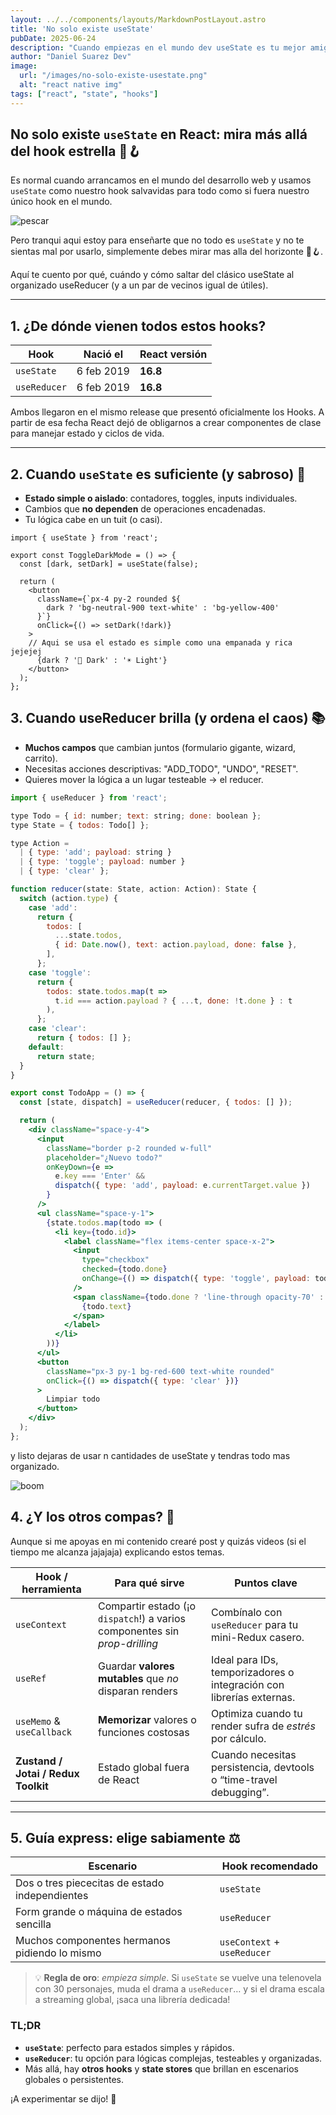 ```yaml
---
layout: ../../components/layouts/MarkdownPostLayout.astro
title: 'No solo existe useState'
pubDate: 2025-06-24
description: "Cuando empiezas en el mundo dev useState es tu mejor amigo pero..."
author: "Daniel Suarez Dev"
image:
  url: "/images/no-solo-existe-usestate.png"
  alt: "react native img"
tags: ["react", "state", "hooks"]
---
```


## No solo existe `useState` en React: mira más allá del hook estrella 🔭🪝

Es normal cuando arrancamos en el mundo del desarrollo web y usamos `useState` como nuestro hook salvavidas para todo como si fuera nuestro único hook en el mundo.

![pescar](https://media3.giphy.com/media/v1.Y2lkPTc5MGI3NjExbXNxbXdlN2pxOTVwc2E3YW9wcXR5d2s3MXZicnJ4cXRtZ3l3dzhvMSZlcD12MV9pbnRlcm5hbF9naWZfYnlfaWQmY3Q9Zw/uRLgOwBz81VL6GHACi/giphy.gif)

Pero tranqui aqui estoy para enseñarte que no todo es `useState` y no te sientas mal por usarlo, simplemente debes mirar mas alla del horizonte 🔭🪝.

Aquí te cuento por qué, cuándo y cómo saltar del clásico useState al organizado useReducer (y a un par de vecinos igual de útiles).

---

## 1. ¿De dónde vienen todos estos hooks?

| Hook          | Nació el      | React versión |
| ------------- | ------------- | ------------- |
| `useState`    | 6 feb 2019    | **16.8**      |
| `useReducer`  | 6 feb 2019    | **16.8**      |

Ambos llegaron en el mismo release que presentó oficialmente los Hooks. A partir de esa fecha React dejó de obligarnos a crear componentes de clase para manejar estado y ciclos de vida.

---

## 2. Cuando **`useState`** es suficiente (y sabroso) 🍔

- **Estado simple o aislado**: contadores, toggles, inputs individuales.  
- Cambios que **no dependen** de operaciones encadenadas.  
- Tu lógica cabe en un tuit (o casi).  

```tsx
import { useState } from 'react';

export const ToggleDarkMode = () => {
  const [dark, setDark] = useState(false);

  return (
    <button
      className={`px-4 py-2 rounded ${
        dark ? 'bg-neutral-900 text-white' : 'bg-yellow-400'
      }`}
      onClick={() => setDark(!dark)}
    >
    // Aqui se usa el estado es simple como una empanada y rica jejejej
      {dark ? '🌙 Dark' : '☀️ Light'}
    </button>
  );
};
```

## 3. Cuando useReducer brilla (y ordena el caos) 📚

- **Muchos campos** que cambian juntos (formulario gigante, wizard, carrito).
- Necesitas acciones descriptivas: "ADD_TODO", "UNDO", "RESET".
- Quieres mover la lógica a un lugar testeable → el reducer.

```jsx
import { useReducer } from 'react';

type Todo = { id: number; text: string; done: boolean };
type State = { todos: Todo[] };

type Action =
  | { type: 'add'; payload: string }
  | { type: 'toggle'; payload: number }
  | { type: 'clear' };

function reducer(state: State, action: Action): State {
  switch (action.type) {
    case 'add':
      return {
        todos: [
          ...state.todos,
          { id: Date.now(), text: action.payload, done: false },
        ],
      };
    case 'toggle':
      return {
        todos: state.todos.map(t =>
          t.id === action.payload ? { ...t, done: !t.done } : t
        ),
      };
    case 'clear':
      return { todos: [] };
    default:
      return state;
  }
}

export const TodoApp = () => {
  const [state, dispatch] = useReducer(reducer, { todos: [] });

  return (
    <div className="space-y-4">
      <input
        className="border p-2 rounded w-full"
        placeholder="¿Nuevo todo?"
        onKeyDown={e =>
          e.key === 'Enter' &&
          dispatch({ type: 'add', payload: e.currentTarget.value })
        }
      />
      <ul className="space-y-1">
        {state.todos.map(todo => (
          <li key={todo.id}>
            <label className="flex items-center space-x-2">
              <input
                type="checkbox"
                checked={todo.done}
                onChange={() => dispatch({ type: 'toggle', payload: todo.id })}
              />
              <span className={todo.done ? 'line-through opacity-70' : ''}>
                {todo.text}
              </span>
            </label>
          </li>
        ))}
      </ul>
      <button
        className="px-3 py-1 bg-red-600 text-white rounded"
        onClick={() => dispatch({ type: 'clear' })}
      >
        Limpiar todo
      </button>
    </div>
  );
};

```

y listo dejaras de usar n cantidades de useState y tendras todo mas organizado.

![boom](https://media0.giphy.com/media/v1.Y2lkPTc5MGI3NjExYjFqNDBoNHo5am1hZDhucG02NjU3NGxtZHE4MXF2ODAwenA5a3ZkMiZlcD12MV9pbnRlcm5hbF9naWZfYnlfaWQmY3Q9Zw/8kzxXqJ0pq0529x6EV/giphy.gif)

## 4. ¿Y los otros compas? 👀

Aunque si me apoyas en mi contenido crearé post y quizás videos (si el tiempo me alcanza jajajaja) explicando estos temas.

| Hook / herramienta | Para qué sirve | Puntos clave |
|--------------------|---------------|--------------|
| `useContext` | Compartir estado (¡o `dispatch`!) a varios componentes sin *prop-drilling* | Combínalo con `useReducer` para tu mini-Redux casero. |
| `useRef` | Guardar **valores mutables** que _no_ disparan renders | Ideal para IDs, temporizadores o integración con librerías externas. |
| `useMemo` & `useCallback` | **Memorizar** valores o funciones costosas | Optimiza cuando tu render sufra de *estrés* por cálculo. |
| **Zustand / Jotai / Redux Toolkit** | Estado global fuera de React | Cuando necesitas persistencia, devtools o “time-travel debugging”. |

---

## 5. Guía express: **elige sabiamente** ⚖️

| Escenario                                            | Hook recomendado            |
|------------------------------------------------------|-----------------------------|
| Dos o tres piececitas de estado independientes       | `useState`                  |
| Form grande o máquina de estados sencilla            | `useReducer`                |
| Muchos componentes hermanos pidiendo lo mismo        | `useContext` + `useReducer` |

> 💡 **Regla de oro**: _empieza simple_. Si `useState` se vuelve una telenovela con 30 personajes, muda el drama a `useReducer`… y si el drama escala a streaming global, ¡saca una librería dedicada!


### TL;DR

- **`useState`**: perfecto para estados simples y rápidos.  
- **`useReducer`**: tu opción para lógicas complejas, testeables y organizadas.  
- Más allá, hay **otros hooks** y **state stores** que brillan en escenarios globales o persistentes.  

¡A experimentar se dijo! 🚀
